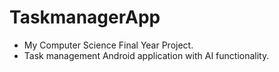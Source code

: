 # TaskmanagerApp
- My Computer Science Final Year Project.
- Task management Android application with AI functionality.
